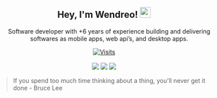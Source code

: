 <h2 align="center">Hey, I'm Wendreo! <img src="https://media.giphy.com/media/3ornk57KwDXf81rjWM/giphy.gif" width="25px">
 <br/> </h2> 

 <ul align="center">
  Software developer with +6 years of experience building and delivering softwares as mobile apps, web api’s, and desktop apps.<br></ul>
 
 <p align="center">
 <a href="https://www.linkedin.com/in/wendreof/">  
  <img src="https://komarev.com/ghpvc/?username=wendreofernandes" alt="Visits" />
</div><br><br>
<a href="https://www.linkedin.com/in/wendreof/"><img src="https://img.shields.io/badge/linkedin-%230077B5.svg?&style=for-the-badge&logo=linkedin&logoColor=white"/></a>
<a href="https://instagram.com/wendreof"><img src="https://img.shields.io/badge/instagram-%23E4405F.svg?&style=for-the-badge&logo=instagram&logoColor=white"/></a>
<a href="https://medium.com/@wendreof"><img src="https://img.shields.io/badge/Medium-%23000000.svg?style=for-the-badge&logo=Medium&logoColor=white"/></a>
</p>
  
> If you spend too much time thinking about a thing, you'll never get it done - Bruce Lee